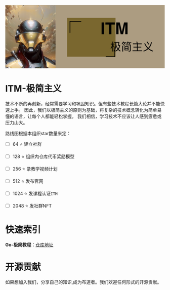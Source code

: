 <p align="center">
  <img src="./logo.png "> 
</p>

# ITM-极简主义
技术不断的再创新，经常需要学习和巩固知识。但有些技术教程长篇大论并不能快速上手。
因此，我们以极简主义的原则为基础，将复杂的技术概念转化为简单易懂的语言，让每个人都能轻松掌握。
我们相信，学习技术不应该让人感到疲惫或压力山大。

路线图根据本组织star数量来定：
- [ ] 64 :star: 建立社群

- [ ] 128 :star: 组织内仓库代币奖励模型

- [ ] 256 :star: 录教学视频计划

- [ ] 512 :star: 发布官网

- [ ] 1024 :star: 发课程认证`ITM` 

- [ ] 2048 :star: 发社群NFT

#  快速索引

**Go-极简教程**：[仓库地址](https://github.com/Introduction-to-Minimalism/ITM-Go)



# 开源贡献
如果想加入我们，分享自己的知识,成为布道者。我们欢迎任何形式的开源贡献。